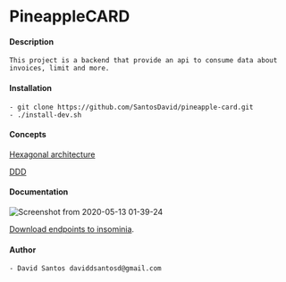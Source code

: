# PineappleCARD

#### Description
    This project is a backend that provide an api to consume data about 
    invoices, limit and more.
    
#### Installation
    - git clone https://github.com/SantosDavid/pineapple-card.git
    - ./install-dev.sh
    
#### Concepts
   [Hexagonal architecture](https://alistair.cockburn.us/hexagonal-architecture/)
     
   [DDD](https://en.wikipedia.org/wiki/Domain-driven_design)

#### Documentation
![Screenshot from 2020-05-13 01-39-24](https://user-images.githubusercontent.com/26348312/81771979-f0066400-94ba-11ea-8f93-58943c8240cf.png)

[Download endpoints to insominia](https://github.com/SantosDavid/pineapple-card/blob/master/Insomnia.json).

#### Author
    - David Santos daviddsantosd@gmail.com
 
